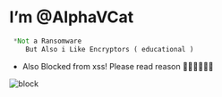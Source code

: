 <h1> I’m @AlphaVCat </h1>

```rust
 *Not a Ransomware
    But Also i Like Encryptors ( educational )
```
- Also Blocked from xss! Please read reason 🤣️🤣️🤣️🤣️🤣️🤣️


![block](https://user-images.githubusercontent.com/114478214/193093749-92b01b90-6b47-4222-97b4-a7e04f1df921.jpg)
